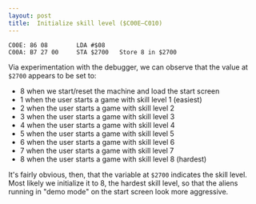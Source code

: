 ```yaml
---
layout: post
title:  Initialize skill level ($C00E—C010)
---
```


```
C00E: 86 08        LDA #$08    
C00A: B7 27 00     STA $2700   Store 8 in $2700
```

Via experimentation with the debugger, we can observe that the value at `$2700` appears to be set to:

 - 8 when we start/reset the machine and load the start screen
 - 1 when the user starts a game with skill level 1 (easiest)
 - 2 when the user starts a game with skill level 2
 - 3 when the user starts a game with skill level 3
 - 4 when the user starts a game with skill level 4
 - 5 when the user starts a game with skill level 5
 - 6 when the user starts a game with skill level 6
 - 7 when the user starts a game with skill level 7
 - 8 when the user starts a game with skill level 8 (hardest)

It's fairly obvious, then, that the variable at `$2700` indicates the skill level. Most likely we initialize it to 8, the hardest skill level, so that the aliens running in "demo mode" on the start screen look more aggressive.
